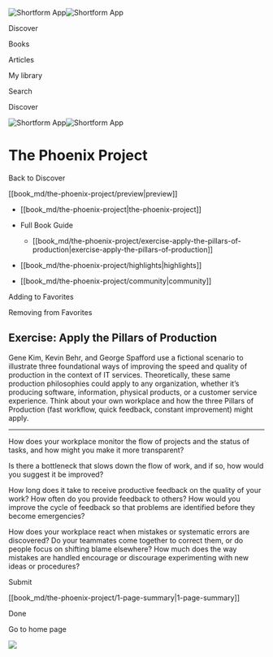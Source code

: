 ![Shortform App](/img/logo.36a2399e.svg)![Shortform App](/img/logo-dark.70c1b072.svg)

Discover

Books

Articles

My library

Search

Discover

![Shortform App](/img/logo.36a2399e.svg)![Shortform App](/img/logo-dark.70c1b072.svg)

# The Phoenix Project

Back to Discover

[[book_md/the-phoenix-project/preview|preview]]

  * [[book_md/the-phoenix-project|the-phoenix-project]]
  * Full Book Guide

    * [[book_md/the-phoenix-project/exercise-apply-the-pillars-of-production|exercise-apply-the-pillars-of-production]]
  * [[book_md/the-phoenix-project/highlights|highlights]]
  * [[book_md/the-phoenix-project/community|community]]



Adding to Favorites 

Removing from Favorites 

## Exercise: Apply the Pillars of Production

Gene Kim, Kevin Behr, and George Spafford use a fictional scenario to illustrate three foundational ways of improving the speed and quality of production in the context of IT services. Theoretically, these same production philosophies could apply to any organization, whether it’s producing software, information, physical products, or a customer service experience. Think about your own workplace and how the three Pillars of Production (fast workflow, quick feedback, constant improvement) might apply.

* * *

How does your workplace monitor the flow of projects and the status of tasks, and how might you make it more transparent?

Is there a bottleneck that slows down the flow of work, and if so, how would you suggest it be improved?

How long does it take to receive productive feedback on the quality of your work? How often do you provide feedback to others? How would you improve the cycle of feedback so that problems are identified before they become emergencies?

How does your workplace react when mistakes or systematic errors are discovered? Do your teammates come together to correct them, or do people focus on shifting blame elsewhere? How much does the way mistakes are handled encourage or discourage experimenting with new ideas or procedures?

Submit 

[[book_md/the-phoenix-project/1-page-summary|1-page-summary]]

Done

Go to home page 

![](https://bat.bing.com/action/0?ti=56018282&Ver=2&mid=fa212d4a-e1db-4026-b987-d05eb09f38db&sid=1711133063fa11eebdec89a8b8ae3bbc&vid=171147a063fa11eea7440fcfeb230d96&vids=0&msclkid=N&pi=0&lg=en-US&sw=800&sh=600&sc=24&nwd=1&tl=Shortform%20%7C%20The%20Phoenix%20Project&p=https%3A%2F%2Fwww.shortform.com%2Fapp%2Fbook%2Fthe-phoenix-project%2Fexercise-apply-the-pillars-of-production&r=&lt=382&evt=pageLoad&sv=1&rn=923939)
